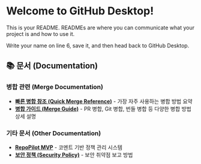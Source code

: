 # Welcome to GitHub Desktop!

This is your README. READMEs are where you can communicate what your project is and how to use it.

Write your name on line 6, save it, and then head back to GitHub Desktop.

## 📚 문서 (Documentation)

### 병합 관련 (Merge Documentation)
- **[빠른 병합 참조 (Quick Merge Reference)](QUICK_MERGE.md)** - 가장 자주 사용하는 병합 방법 요약
- **[병합 가이드 (Merge Guide)](MERGE_GUIDE.md)** - PR 병합, Git 병합, 번들 병합 등 다양한 병합 방법 상세 설명

### 기타 문서 (Other Documentation)
- **[RepoPilot MVP](docs/REPOPILOT_MVP.md)** - 코멘트 기반 정책 관리 시스템
- **[보안 정책 (Security Policy)](SECURITY.md)** - 보안 취약점 보고 방법
